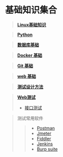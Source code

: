 # 基础知识集合

> [**Linux基础知识**](/basedata/linux_lraen.md)

> [**Python**](/basedata/base_python.md)

> [**数据库基础**](/basedata/datalearn.md)

> [**Docker 基础**](/basedata/dockerLearn.md)

> [**Git 基础**](/basedata/gitlearn.md)

> [**web 基础**](/basedata/web_base.md)

> [**测试设计方法**](/basedata/testtheory.md)

> [**Web测试**](/basedata/web_test.md)
> * [接口测试](/basedata/)

>测试常用软件
>> * [Postman](/basedata/postman.md)
>> * [Jmeter](/basedata/Jmeter.md)
>> * [Fiddler](/basedata/fiddler.md)
>> * [Jenkins](/basedata/jenkins.md)
>> * [Burp suite](/basedata/burpsuite.md)




